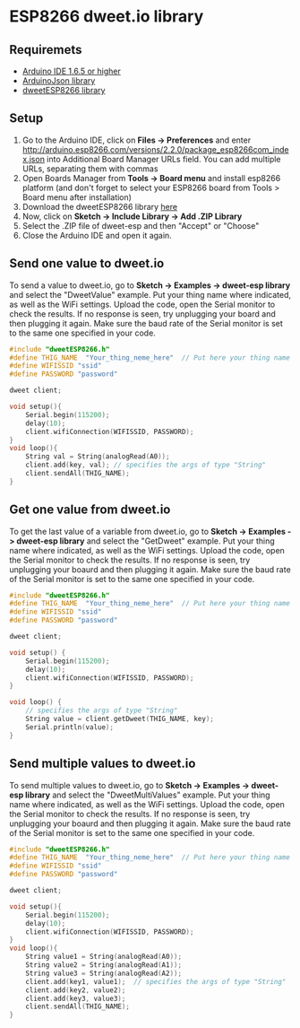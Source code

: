 
# ESP8266 dweet.io library


## Requiremets

* [Arduino IDE 1.6.5 or higher](https://www.arduino.cc/en/Main/Software)
* [ArduinoJson library](https://github.com/bblanchon/ArduinoJson/archive/master.zip)
* [dweetESP8266 library](https://github.com/gamo256/dweet-esp/archive/master.zip)


## Setup

1. Go to the Arduino IDE, click on **Files -> Preferences** and enter http://arduino.esp8266.com/versions/2.2.0/package_esp8266com_index.json into Additional Board Manager URLs field. You can add multiple URLs, separating them with commas
2. Open Boards Manager from **Tools -> Board menu** and install esp8266 platform (and don't forget to select your ESP8266 board from Tools > Board menu after installation)
3. Download the dweetESP8266 library [here](https://github.com/gamo256/dweet-esp/archive/master.zip)
4. Now, click on **Sketch -> Include Library -> Add .ZIP Library**
5. Select the .ZIP file of dweet-esp and then "Accept" or "Choose"
6. Close the Arduino IDE and open it again.
    
## Send one value to dweet.io

To send a value to dweet.io, go to **Sketch -> Examples ->  dweet-esp library** and select the "DweetValue" example. 
Put your thing name where indicated, as well as the WiFi settings.
Upload the code, open the Serial monitor to check the results. If no response is seen, try unplugging your board and then plugging it again. Make sure the baud rate of the Serial monitor is set to the same one specified in your code.

```c++
#include "dweetESP8266.h"
#define THIG_NAME  "Your_thing_neme_here"  // Put here your thing name
#define WIFISSID "ssid"
#define PASSWORD "password"

dweet client;

void setup(){
    Serial.begin(115200);
    delay(10);
    client.wifiConnection(WIFISSID, PASSWORD);
}
void loop(){
    String val = String(analogRead(A0));
    client.add(key, val); // specifies the args of type "String"
    client.sendAll(THIG_NAME);
}
```


## Get one value from dweet.io

To get the last value of a variable from dweet.io, go to **Sketch -> Examples -> dweet-esp library** and select the "GetDweet" example. 
Put your thing name where indicated, as well as the WiFi settings.
Upload the code, open the Serial monitor to check the results. If no response is seen, try unplugging your boaurd and then plugging it again. Make sure the baud rate of the Serial monitor is set to the same one specified in your code.

```c++
#include "dweetESP8266.h"
#define THIG_NAME  "Your_thing_neme_here"  // Put here your thing name
#define WIFISSID "ssid"
#define PASSWORD "password"

dweet client;

void setup() {
    Serial.begin(115200);
    delay(10);
    client.wifiConnection(WIFISSID, PASSWORD);
}

void loop() {
    // specifies the args of type "String"
    String value = client.getDweet(THIG_NAME, key);
    Serial.println(value);
}
```

## Send multiple values to dweet.io 

To send multiple values to dweet.io, go to **Sketch -> Examples -> dweet-esp library** and select the "DweetMultiValues" example. 
Put your thing name where indicated, as well as the WiFi settings.
Upload the code, open the Serial monitor to check the results. If no response is seen, try unplugging your boaurd and then plugging it again. Make sure the baud rate of the Serial monitor is set to the same one specified in your code.

```c++
#include "dweetESP8266.h"
#define THIG_NAME  "Your_thing_neme_here"  // Put here your thing name
#define WIFISSID "ssid"
#define PASSWORD "password"

dweet client;

void setup(){
    Serial.begin(115200);
    delay(10);
    client.wifiConnection(WIFISSID, PASSWORD);
}
void loop(){
    String value1 = String(analogRead(A0));
    String value2 = String(analogRead(A1));
    String value3 = String(analogRead(A2));
    client.add(key1, value1);  // specifies the args of type "String"
    client.add(key2, value2);
    client.add(key3, value3);
    client.sendAll(THIG_NAME);
}
```
